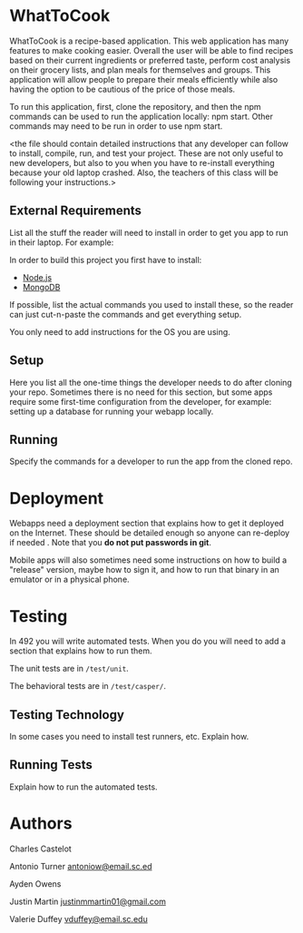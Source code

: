 # WhatToCook

WhatToCook is a recipe-based application. This web application has many features 
to make cooking easier.  Overall the user will be able to find recipes based on 
their current ingredients or preferred taste, perform cost analysis on their 
grocery lists, and plan meals for themselves and groups. This application will 
allow people to prepare their meals efficiently while also having the option
to be cautious of the price of those meals.

To run this application, first, clone the repository, and then the npm 
commands can be used to run the application locally: npm start. Other commands may 
need to be run in order to use npm start.

<the file should contain detailed instructions that any developer
can follow to install, compile, run, and test your project. These are not only
useful to new developers, but also to you when you have to re-install everything
because your old laptop crashed. Also, the teachers of this class will be
following your instructions.>

## External Requirements

List all the stuff the reader will need to install in order to get you app to 
run in their laptop. For example:

In order to build this project you first have to install:

* [Node.js](https://nodejs.org/en/)
* [MongoDB](https://www.mongodb.com/)

If possible, list the actual commands you used to install these, so the reader
can just cut-n-paste the commands and get everything setup.

You only need to add instructions for the OS you are using.

## Setup

Here you list all the one-time things the developer needs to do after cloning
your repo. Sometimes there is no need for this section, but some apps require
some first-time configuration from the developer, for example: setting up a
database for running your webapp locally.

## Running

Specify the commands for a developer to run the app from the cloned repo.

# Deployment

Webapps need a deployment section that explains how to get it deployed on the 
Internet. These should be detailed enough so anyone can re-deploy if needed
. Note that you **do not put passwords in git**. 

Mobile apps will also sometimes need some instructions on how to build a
"release" version, maybe how to sign it, and how to run that binary in an
emulator or in a physical phone.

# Testing

In 492 you will write automated tests. When you do you will need to add a 
section that explains how to run them.

The unit tests are in `/test/unit`.

The behavioral tests are in `/test/casper/`.

## Testing Technology

In some cases you need to install test runners, etc. Explain how.

## Running Tests

Explain how to run the automated tests.

# Authors

Charles Castelot

Antonio Turner antoniow@email.sc.ed

Ayden Owens

Justin Martin justinmmartin01@gmail.com

Valerie Duffey vduffey@email.sc.edu
